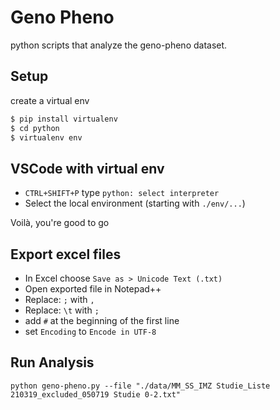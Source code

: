 # Geno Pheno

python scripts that analyze the geno-pheno dataset.

## Setup
create a virtual env
```cmd
$ pip install virtualenv
$ cd python
$ virtualenv env
```

## VSCode with virtual env
- `CTRL+SHIFT+P` type `python: select interpreter`
- Select the local environment (starting with `./env/...`)

Voilà, you're good to go

## Export excel files
- In Excel choose `Save as > Unicode Text (.txt)`
- Open exported file in Notepad++
- Replace: `;` with `,`
- Replace: `\t` with `;`
- add `#` at the beginning of the first line
- set `Encoding` to `Encode in UTF-8`

## Run Analysis

```
python geno-pheno.py --file "./data/MM_SS_IMZ Studie_Liste 210319_excluded_050719 Studie 0-2.txt"
```
